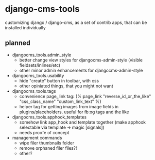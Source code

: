 # django-cms-tools

customizing django / django-cms, as a set of contrib apps, that can be installed individually

## planned

- djangocms_tools.admin_style
  - better change view styles for djangocms-admin-style (visible fieldsets/inlines/etc)
  - other minor admin enhancements for djangocms-admin-style
- djangocms_tools.usability
  - hide "create" button in toolbar, with css
  - other opiniated things, that you might not want
- djangocms_tools.tags
  - convenience page_link tag: {% page_link "reverse_id_or_the_like" "css_class_name" "custom_link_text" %}
  - helper tag for getting images from image fields in plugins/placeholders. useful for fb:og tags and the like
- djangocms_tools.apphook_templates
  - somehow link app_hook and template together (make apphook selectable via template -> magic [signals])
  - needs proofe of concept
- management commands
  - wipe filer thumbnails folder
  - remove orphaned filer files?!
  - other?

